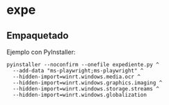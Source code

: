 # expe

## Empaquetado

Ejemplo con PyInstaller:

```
pyinstaller --noconfirm --onefile expediente.py ^
  --add-data "ms-playwright;ms-playwright" ^
  --hidden-import=winrt.windows.media.ocr ^
  --hidden-import=winrt.windows.graphics.imaging ^
  --hidden-import=winrt.windows.storage.streams ^
  --hidden-import=winrt.windows.globalization
```

